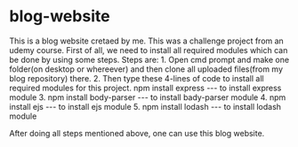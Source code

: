 # blog-website
This is a blog website cretaed by me. This was a challenge project from an udemy course.
First of all, we need to install all required modules which can be done by using some steps.
Steps are: 1. Open cmd prompt and make one folder(on desktop or whereever) and then clone all uploaded files(from my blog repository) there.
2. Then type these 4-lines of code to install all required modules for this project.   npm install express           --- to install express module
3.    npm install body-parser       --- to install bady-parser module
4.    npm install ejs               --- to install ejs module
5.    npm install lodash            --- to install lodash module

After doing all steps mentioned above, one can use this blog website.
